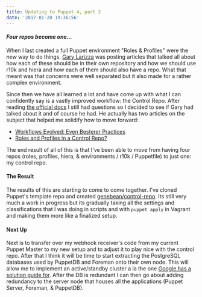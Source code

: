 ```yaml
---
title: Updating to Puppet 4, part 2
date: '2017-01-28 19:36:56'
---
```


#### **_Four repos become one..._**

When I last created a full Puppet environment "Roles & Profiles" were the _new_ way to do things. [Gary Larizza][gary] was posting articles that talked all about how each of these should be in their own repository and how we should use r10k and hiera and how each of them should also have a repo. What that meant was that concerns were well separated but it also made for a rather complex environment.

Since then we have all learned a lot and have come up with what I can confidently say is a vastly improved workflow: the Control Repo. After reading [the official docs][pe control] I still had questions so I decided to see if Gary had talked about it and of course he had. He actually has two articles on the subject that helped me solidify how to move forward:

* [Workflows Evolved: Even Besterer Practices][evolved]
* [Roles and Profiles in a Control Repo?][rpcr]

The end result of all of this is that I've been able to move from having four repos (roles, profiles, hiera, & environments / r10k / Puppetfile) to just one: my control repo. 

#### The Result

The results of this are starting to come to come together. I've cloned Puppet's template repo and created [genebean/control-repo][mycr]. Its still very much a work in progress but its gradually taking all the settings and classifications that I was doing in scripts and with `puppet apply` in Vagrant and making them more like a finalized setup.

#### Next Up

Next is to transfer over my webhook receiver's code from my current Puppet Master to my new setup and to adjust it to play nice with the control repo. After that I think it will be time to start extracting the PostgreSQL databases used by PuppetDB and Foreman onto their own node. This will allow me to implement an active/standby cluster a la the one [Google has a solution guide for][goopg]. After the DB is redundant I can then go about adding redundancy to the server node that houses all the applications (Puppet Server, Foreman, & PuppetDB).


[evolved]: http://garylarizza.com/blog/2015/11/16/workflows-evolved-even-besterer-practices/
[gary]: http://garylarizza.com/
[goopg]: https://cloud.google.com/solutions/setup-postgres-hot-standby
[mycr]: https://github.com/genebean/control-repo
[pe control]: https://docs.puppet.com/pe/latest/cmgmt_control_repo.html
[rpcr]:http://garylarizza.com/blog/2017/01/17/roles-and-profiles-in-a-control-repo/
